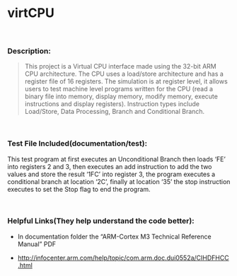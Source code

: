 virtCPU
=======

 

### Description:

>   This project is a Virtual CPU interface made using the 32-bit ARM CPU
>   architecture. The CPU uses a load/store architecture and has a register file
>   of 16 registers. The simulation is at register level, it allows users to
>   test machine level programs written for the CPU (read a binary file into
>   memory, display memory, modify memory, execute instructions and display
>   registers). Instruction types include Load/Store, Data Processing, Branch
>   and Conditional Branch.

 

### Test File Included(documentation/test):

This test program at first executes an Unconditional Branch then loads ‘FE’ into
registers 2 and 3, then executes an add instruction to add the two values and
store the result  ‘1FC’ into register 3, the program executes a conditional
branch at location ‘2C’, finally at location ‘35’ the stop instruction executes
to set the Stop flag to end the program.

 

### Helpful Links(They help understand the code better):

-   In documentation folder the “ARM-Cortex M3 Technical Reference Manual” PDF

-   http://infocenter.arm.com/help/topic/com.arm.doc.dui0552a/CIHDFHCC.html

 
